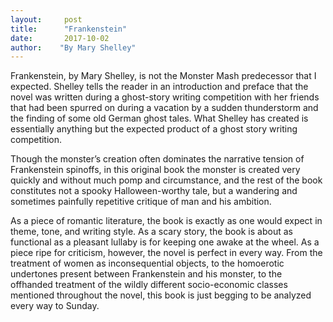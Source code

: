 ```yaml
---
layout:     post
title:      "Frankenstein"
date:       2017-10-02
author:    "By Mary Shelley"
---
```


Frankenstein, by Mary Shelley, is not the Monster Mash predecessor that I expected. Shelley tells the reader in an introduction and preface that the novel was written during a ghost-story writing competition with her friends that had been spurred on during a vacation by a sudden thunderstorm and the finding of some old German ghost tales. What Shelley has created is essentially anything but the expected product of a ghost story writing competition. 

Though the monster’s creation often dominates the narrative tension of Frankenstein spinoffs, in this original book the monster is created very quickly and without much pomp and circumstance, and the rest of the book constitutes not a spooky Halloween-worthy tale, but a wandering and sometimes painfully repetitive critique of man and his ambition. 

As a piece of romantic literature, the book is exactly as one would expect in theme, tone, and writing style. As a scary story, the book is about as functional as a pleasant lullaby is for keeping one awake at the wheel. As a piece ripe for criticism, however, the novel is perfect in every way. From the treatment of women as inconsequential objects, to the homoerotic undertones present between Frankenstein and his monster, to the offhanded treatment of the wildly different socio-economic classes mentioned throughout the novel, this book is just begging to be analyzed every way to Sunday. 
